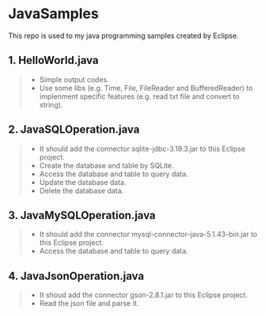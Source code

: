 # JavaSamples
This repo is used to my java programming samples created by Eclipse.
 
## 1. HelloWorld.java
   > * Simple output codes.
   > * Use some libs (e.g. Time, File, FileReader and BufferedReader) to implenment specific features (e.g. read txt file and convert to string).

## 2. JavaSQLOperation.java
   > * It should add the connector sqlite-jdbc-3.19.3.jar to this Eclipse project.
   > * Create the database and table by SQLite.
   > * Access the database and table to query data.
   > * Update the database data.
   > * Delete the database data.

## 3. JavaMySQLOperation.java
   > * It should add the connector mysql-connector-java-5.1.43-bin.jar to this Eclipse project. 
   > * Access the database and table to query data.
   
## 4. JavaJsonOperation.java
   > * It shoud add the connector gson-2.8.1.jar to this Eclipse project.
   > * Read the json file and parse it.
